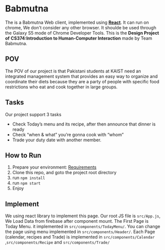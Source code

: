 # Babmutna

The is a Babmutna Web client, implemented using [**React**](https://reactjs.org/). It can run on chrome, We don't consider any other browser. It shoulde be used through the Galaxy S5 mode of Chrome Developer Tools. 
This is the **Design Project of** **CS374:Introduction to Human-Computer Interaction** made by Team Babmutna.

## POV
The POV of our project is that Pakistani students at KAIST need an integrated management system that provides an easy way to organize and coordinate their diets because they are a party of people with specific food restrictions who eat and cook together in large groups.

## Tasks
Our project support 3 tasks
* Check Today’s menu and its recipe, after then announce that dinner is ready
* Check “when & what” you’re gonna cook with “whom”
* Trade your duty date with another member.

## How to Run

1. Prepare your environment: [Requirements](https://reactjs.org/docs/try-react.html)
2. Clone this repo, and goto the project root directory
3. run `npm install`
4. run `npm start`
5. Enjoy

## Implement
We using react library to implement this page. Our root JS file is `src/App.js`, We Load Data from firebase after component mount. The First Page is Today Menu. it implemented in `src/components/TodayMenu/`. You can change the page using menu implemented in `src/components/Header/`. Each Page (calendar, recipes and Trade) is implemented in `src/components/Calendar` ,`src/components/Recipe` and `src/components/Trade/`